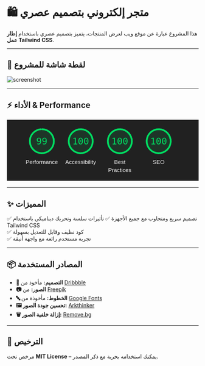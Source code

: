 # 🛍️ متجر إلكتروني بتصميم عصري

هذا المشروع عبارة عن موقع ويب لعرض المنتجات، يتميز بتصميم عصري باستخدام **إطار عمل Tailwind CSS**.

---

## 📸 لقطة شاشة للمشروع  
![screenshot](public/images/screenshot.png)  

---

## ⚡ الأداء & Performance  
![Performance](public/images/Performance.png)  

---

## ✨ المميزات
✅ تصميم سريع ومتجاوب مع جميع الأجهزة
✅ تأثيرات سلسة وتحريك ديناميكي باستخدام Tailwind CSS  
✅ كود نظيف وقابل للتعديل بسهولة  
✅ تجربة مستخدم رائعة مع واجهة أنيقة  

---

## 📦 المصادر المستخدمة  
- **📌 التصميم:** مأخوذ من [Dribbble](https://dribbble.com)  
- **📷 الصور:** من [Freepik](https://www.freepik.com/)  
- **🔤 الخطوط:** مأخوذة من [Google Fonts](https://fonts.google.com/)  
- **🖼️ تحسين جودة الصور:** [Arkthinker](https://www.arkthinker.com/ar/image-upscaler/)  
- **🗑️ إزالة خلفية الصور:** [Remove.bg](https://www.remove.bg/)  

---

## 📜 الترخيص  
مرخص تحت **MIT License** – يمكنك استخدامه بحرية مع ذكر المصدر.  